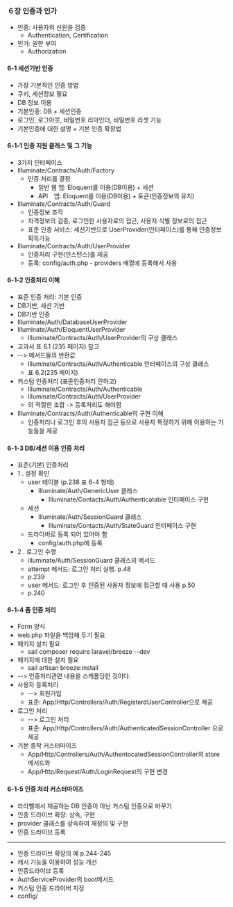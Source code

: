 ### ６장 인증과 인가
- 인증: 사용자의 신원을 검증
  - Authentication, Certification
- 인가: 권한 부여
  - Authorization
#### 6-1 세션기반 인증
- 가장 기본적인 인증 방법
- 쿠키, 세션정보 필요
- DB 정보 이용
- 기본인증: DB + 세션인증
- 로그인, 로그아웃, 비밀번호 리마인더, 비밀번호 리셋 기능
- 기본인증에 대한 설명 + 기본 인증 확장법
#### 6-1-1 인증 지원 클래스 및 그 기능
- 3가지 인터페이스
- Illuminate/Contracts/Auth/Factory
  - 인증 처리를 결정
      - 일반 웹 앱: Eloquent를 이용(DB이용) + 세션
      - API　앱: Eloquent를 이용(DB이용) + 토큰(인증정보의 유지)
- Illuminate/Contracts/Auth/Guard
  - 인증정보 조작
  - 자격정보의 검증, 로그인한 사용자로의 접근, 사용자 식별 정보로의 접근
  - 표준 인증 서비스: 세션기반으로 UserProvider(인터페이스)를 통해 인증정보 획득가능
- Illuminate/Contracts/Auth/UserProvider
  - 인증처리 구현(인스턴스)를 제공
  - 등록: config/auth.php - providers 배열에 등록해서 사용
#### 6-1-2 인증처리 이해
- 표준 인증 처리: 기본 인증
- DB기반, 세션 기반
- DB기반 인증
- Illuminate/Auth/DatabaseUserProvider
- Illuminate/Auth/EloquentUserProvider
  - Illuminate/Contracts/Auth/UserProvider의 구상 클래스
- 교과서 표 6.1 (235 페이지) 참고
- --> 메서드들의 반환값
  - Illuminate/Contracts/Auth/Authenticable 인터페이스의 구상 클래스
  - 표 6.2(235 페이지)
- 커스텀 인증처리 (표준인증처리 안하고)
  - Illuminate/Contracts/Auth/Authenticable
  - Illuminate/Contracts/Auth/UserProvider
  - 의 적절한 조합 -> 등록처리도 해야함
- Illuminate/Contracts/Auth/Authenticable의 구현 이해
  - 인증처리나 로그인 후의 사용자 접근 등으로 사용자 특정하기 위해 이용하는 기능들을 제공
#### 6-1-3 DB/세션 이용 인증 처리
- 표준(기본) 인증처리
- 1 . 설정 확인
  - user 테이블 (p.238 표 6-4 형태)
    - Illuminate/Auth/GenericUser 클래스
      - Illuminate/Contacts/Auth/Authenticatable 인터페이스 구현
  - 세션
    - Illuminate/Auth/SessionGuard 클래스
      - Illuminate/Contacts/Auth/StateGuard 인터페이스 구현
  - 드라이버로 등록 되어 있어야 함
    - config/auth.php에 등록
- 2 . 로그인 수행
  - illuminate/Auth/SessionGuard 클래스의 메서드
  - attempt 메서드: 로그인 처리 실행. p.48
  - p.239
  - user 메서드: 로그인 후 인증된 사용자 정보에 접근할 때 사용 p.50
  - p.240
#### 6-1-4 폼 인증 처리
- Form 양식
- web.php 파일을 백업해 두기 필요
- 패키지 설치 필요
  - sail composer require laravel/breeze --dev
- 패키지에 대한 설치 필요
  - sail artisan breeze:install
- --> 인증처리관련 내용을 스캐폴딩한 것이다.
- 사용자 등록처리
  - --> 회원가입 
  - 표준: App/Http/Controllers/Auth/RegisterdUserController으로 제공
- 로그인 처리
  - --> 로그인 처리
  - 표준: App/Http/Controllers/Auth/AuthenticatedSessionController 으로 제공
- 기본 종작 커스터마이즈
  - App/Http/Controllers/Auth/AuthentocatedSessionController의 store 메서드와
  - App/Http/Request/Auth/LoginRequest의 구현 변경
#### 6-1-5 인증 처리 커스터마이즈
- 라라벨에서 제공하는 DB 인증이 아닌 커스텀 인증으로 바꾸기
- 인증 드라이브 확장: 상속, 구현
- provider 클래스를 상속하여 재정의 및 구현
- 인증 드라이브 등록
----
- 인증 드라이브 확장의 예 p.244-245
- 캐시 기능을 이용하여 성능 개선
- 인증드라이브 등록
- AuthServiceProvider의 boot메서드
- 커스텀 인증 드라이버 지정
- config/